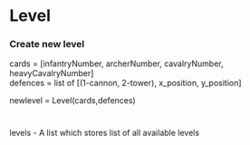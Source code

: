# Level

### Create new level

cards = [infantryNumber, archerNumber, cavalryNumber, heavyCavalryNumber]<br/>
defences = list of [(1-cannon, 2-tower), x_position, y_position]
<br/>

newlevel = Level(cards,defences)

#
levels -    A list which stores list of all available levels

